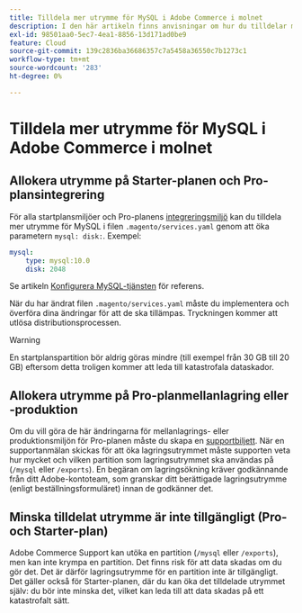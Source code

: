 ```yaml
---
title: Tilldela mer utrymme för MySQL i Adobe Commerce i molnet
description: I den här artikeln finns anvisningar om hur du tilldelar mer utrymme till MySQL i Adobe Commerce i molninfrastrukturen.
exl-id: 98501aa0-5ec7-4ea1-8856-13d171ad0be9
feature: Cloud
source-git-commit: 139c2836ba36686357c7a5458a36550c7b1273c1
workflow-type: tm+mt
source-wordcount: '283'
ht-degree: 0%

---
```


# Tilldela mer utrymme för MySQL i Adobe Commerce i molnet


## Allokera utrymme på Starter-planen och Pro-plansintegrering

För alla startplansmiljöer och Pro-planens [integreringsmiljö](https://experienceleague.adobe.com/en/docs/experience-cloud-kcs/kbarticles/ka-27242) kan du tilldela mer utrymme för MySQL i filen `.magento/services.yaml` genom att öka parametern `mysql: disk:`. Exempel:

```yaml
mysql:
    type: mysql:10.0
    disk: 2048
```

Se artikeln [Konfigurera MySQL-tjänsten](https://experienceleague.adobe.com/en/docs/commerce-cloud-service/user-guide/configure/service/mysql) för referens.

När du har ändrat filen `.magento/services.yaml` måste du implementera och överföra dina ändringar för att de ska tillämpas. Tryckningen kommer att utlösa distributionsprocessen.

>[!WARNING]
>
>En startplanspartition bör aldrig göras mindre (till exempel från 30 GB till 20 GB) eftersom detta troligen kommer att leda till katastrofala dataskador.

## Allokera utrymme på Pro-planmellanlagring eller -produktion

Om du vill göra de här ändringarna för mellanlagrings- eller produktionsmiljön för Pro-planen måste du skapa en [supportbiljett](/help/help-center-guide/help-center/magento-help-center-user-guide.md#merchant-not-displayed). När en supportanmälan skickas för att öka lagringsutrymmet måste supporten veta hur mycket och vilken partition som lagringsutrymmet ska användas på (`/mysql` eller `/exports`). En begäran om lagringsökning kräver godkännande från ditt Adobe-kontoteam, som granskar ditt berättigade lagringsutrymme (enligt beställningsformuläret) innan de godkänner det.

## Minska tilldelat utrymme är inte tillgängligt (Pro- och Starter-plan)

Adobe Commerce Support kan utöka en partition (`/mysql` eller `/exports`), men kan inte krympa en partition. Det finns risk för att data skadas om du gör det. Det är därför lagringsutrymme för en partition inte är tillgängligt.
Det gäller också för Starter-planen, där du kan öka det tilldelade utrymmet själv: du bör inte minska det, vilket kan leda till att data skadas på ett katastrofalt sätt.
